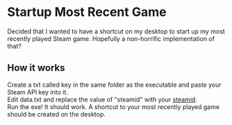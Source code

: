 # Startup Most Recent Game
Decided that I wanted to have a shortcut on my desktop to start up my most recently played Steam game.
Hopefully a non-horrific implementation of that?

## How it works
Create a txt called key in the same folder as the executable and paste your Steam API key into it.<br>
Edit data.txt and replace the value of "steamid" with your [steamid](https://steamid.xyz/).<br>
Run the exe! It should work. A shortcut to your most recently played game should be created on the desktop.
